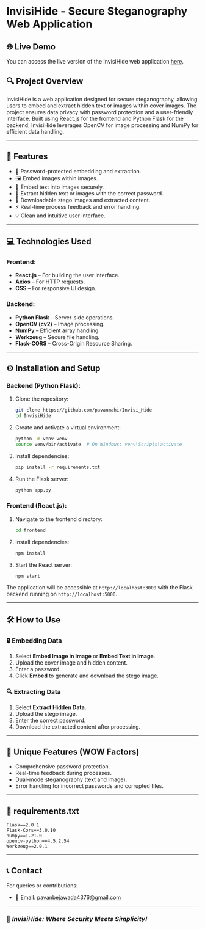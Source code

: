 # InvisiHide - Secure Steganography Web Application

## 🌐 Live Demo

You can access the live version of the InvisiHide web application [here](https://invisihide-frontend.onrender.com).

## 🔍 **Project Overview**

InvisiHide is a web application designed for secure steganography, allowing users to embed and extract hidden text or images within cover images. The project ensures data privacy with password protection and a user-friendly interface. Built using React.js for the frontend and Python Flask for the backend, InvisiHide leverages OpenCV for image processing and NumPy for efficient data handling.

---

## 🚀 **Features**

- 🔐 Password-protected embedding and extraction.
- 🖼️ Embed images within images.
- 📝 Embed text into images securely.
- 🧩 Extract hidden text or images with the correct password.
- 📂 Downloadable stego images and extracted content.
- ⚡ Real-time process feedback and error handling.
- 💡 Clean and intuitive user interface.

---

## 💻 **Technologies Used**

### Frontend:

- **React.js** – For building the user interface.
- **Axios** – For HTTP requests.
- **CSS** – For responsive UI design.

### Backend:

- **Python Flask** – Server-side operations.
- **OpenCV (cv2)** – Image processing.
- **NumPy** – Efficient array handling.
- **Werkzeug** – Secure file handling.
- **Flask-CORS** – Cross-Origin Resource Sharing.

---

## ⚙️ **Installation and Setup**

### Backend (Python Flask):

1. Clone the repository:
   ```bash
   git clone https://github.com/pavanmahi/Invisi_Hide
   cd InvisiHide
   ```
2. Create and activate a virtual environment:
   ```bash
   python -m venv venv
   source venv/bin/activate  # On Windows: venv\Scripts\activate
   ```
3. Install dependencies:
   ```bash
   pip install -r requirements.txt
   ```
4. Run the Flask server:
   ```bash
   python app.py
   ```

### Frontend (React.js):

1. Navigate to the frontend directory:
   ```bash
   cd frontend
   ```
2. Install dependencies:
   ```bash
   npm install
   ```
3. Start the React server:
   ```bash
   npm start
   ```

The application will be accessible at `http://localhost:3000` with the Flask backend running on `http://localhost:5000`.

---

## 🛠️ **How to Use**

### 🔒 **Embedding Data**

1. Select **Embed Image in Image** or **Embed Text in Image**.
2. Upload the cover image and hidden content.
3. Enter a password.
4. Click **Embed** to generate and download the stego image.

### 🔍 **Extracting Data**

1. Select **Extract Hidden Data**.
2. Upload the stego image.
3. Enter the correct password.
4. Download the extracted content after processing.

---

## 🎯 **Unique Features (WOW Factors)**

- Comprehensive password protection.
- Real-time feedback during processes.
- Dual-mode steganography (text and image).
- Error handling for incorrect passwords and corrupted files.

---

## 📂 **requirements.txt**

```
Flask==2.0.1
Flask-Cors==3.0.10
numpy==1.21.0
opencv-python==4.5.2.54
Werkzeug==2.0.1
```

---

## 📞 **Contact**

For queries or contributions:

- 📧 Email: [pavanbejawada4376@gmail.com](mailto:pavanbejawada4376@gmail.com)

---

### 🚀 *InvisiHide: Where Security Meets Simplicity!*


